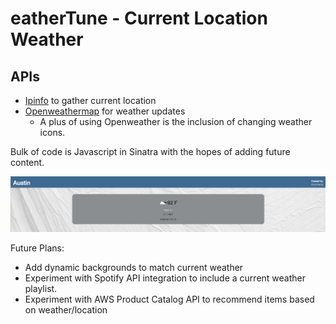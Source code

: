 # eatherTune - Current Location Weather

## APIs
* [Ipinfo](https://ipinfo.io/) to gather current location
* [Openweathermap](http://openweathermap.org/) for weather updates
  * A plus of using Openweather is the inclusion of changing weather icons.

Bulk of code is Javascript in Sinatra with the hopes of adding future content.

![current](version1-sample.png)

Future Plans:
* Add dynamic backgrounds to match current weather
* Experiment with Spotify API integration to include a current weather playlist.
* Experiment with AWS Product Catalog API to recommend items based on weather/location
